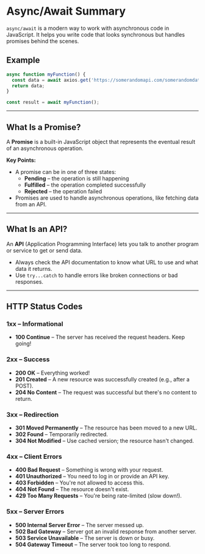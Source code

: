 # Async/Await Summary

`async/await` is a modern way to work with asynchronous code in JavaScript. It helps you write code that looks synchronous but handles promises behind the scenes.

## Example

```js
async function myFunction() {
  const data = await axios.get('https://somerandomapi.com/somerandomdata');
  return data;
}

const result = await myFunction();
```

---

## What Is a Promise?

A **Promise** is a built-in JavaScript object that represents the eventual result of an asynchronous operation.

**Key Points:**
- A promise can be in one of three states:
  - **Pending** – the operation is still happening
  - **Fulfilled** – the operation completed successfully
  - **Rejected** – the operation failed
- Promises are used to handle asynchronous operations, like fetching data from an API.

---

## What Is an API?

An **API** (Application Programming Interface) lets you talk to another program or service to get or send data.

- Always check the API documentation to know what URL to use and what data it returns.
- Use `try...catch` to handle errors like broken connections or bad responses.

---

## HTTP Status Codes

### 1xx – Informational
- **100 Continue** – The server has received the request headers. Keep going!

### 2xx – Success
- **200 OK** – Everything worked!
- **201 Created** – A new resource was successfully created (e.g., after a POST).
- **204 No Content** – The request was successful but there's no content to return.

### 3xx – Redirection
- **301 Moved Permanently** – The resource has been moved to a new URL.
- **302 Found** – Temporarily redirected.
- **304 Not Modified** – Use cached version; the resource hasn't changed.

### 4xx – Client Errors
- **400 Bad Request** – Something is wrong with your request.
- **401 Unauthorized** – You need to log in or provide an API key.
- **403 Forbidden** – You're not allowed to access this.
- **404 Not Found** – The resource doesn't exist.
- **429 Too Many Requests** – You're being rate-limited (slow down!).

### 5xx – Server Errors
- **500 Internal Server Error** – The server messed up.
- **502 Bad Gateway** – Server got an invalid response from another server.
- **503 Service Unavailable** – The server is down or busy.
- **504 Gateway Timeout** – The server took too long to respond.